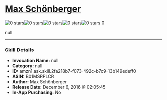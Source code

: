 # [Max Schönberger](http://alexa.amazon.com/#skills/amzn1.ask.skill.2fa218b7-f073-492c-b7c9-13b149edeff0)
![0 stars](../../images/ic_star_border_black_18dp_1x.png)![0 stars](../../images/ic_star_border_black_18dp_1x.png)![0 stars](../../images/ic_star_border_black_18dp_1x.png)![0 stars](../../images/ic_star_border_black_18dp_1x.png)![0 stars](../../images/ic_star_border_black_18dp_1x.png) 0

null

***

### Skill Details

* **Invocation Name:** null
* **Category:** null
* **ID:** amzn1.ask.skill.2fa218b7-f073-492c-b7c9-13b149edeff0
* **ASIN:** B01MSRPLCR
* **Author:** Max Schönberger
* **Release Date:** December 6, 2016 @ 02:05:45
* **In-App Purchasing:** No
